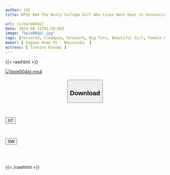 ```yaml
---
author: j91
title: KPIE-004 The Busty College Girl Who Lives Next Door Is Unconsciously Seducing Me With Her Tight U-neck Outfit, But I Can't Resist Cumming Inside Her Every Day Kasumi Tsukino

url: /v/kpie004pl
date: 2024-08-31T01:50:00Z
image: "kpie004pl.jpg"
tags: [Censored, Creampie, Solowork, Big Tits, Beautiful Girl, Female College Student, Busty Fetish	]
maker: [ Kaguya Hime Pt - Mousozoku  ]
actress: [ Tsukino Kasumi ]
---
```



{{< rawhtml >}}

<div class="video" data-videoid="d8O78doMXBukRWa">
    <a href="javascript:;">
        <img src="/v/kpie004pl/kpie004pl.jpg" width="WIDTH" height="HEIGHT" alt="kpie004pl.mp4" loading="lazy">
    </a>
</div>

<script type="text/javascript" src="https://j91.asia/asset/on-demand-st.js"></script>

<br>
  <link rel="stylesheet" href="https://j91.asia/asset/bs5.css">
  
  <center>
  <button class="btn btn-primary" type="button" data-bs-toggle="collapse" data-bs-target=".multi-collapse" aria-expanded="false" aria-controls="multiCollapseExample1 multiCollapseExample2"><h2>Download</h2></button></center>
</p>
<div class="row">
  <div class="col">
    <div class="collapse multi-collapse" id="multiCollapseExample1">
      <div class="card card-body">
	      	      <br>
<div class="buttons">  
<p><a href="/v/kpie004pl/st.html" target="_blank"><button class="btn-hover color-3"><i class="fa fa-download"></i> ST</button></a></p></div>
    </div>
  </div>
</div>
  <div class="col">
    <div class="collapse multi-collapse" id="multiCollapseExample2">
      <div class="card card-body">
	      <br>
<div class="buttons">
<p><a href="/v/kpie004pl/sw.html" target="_blank"><button class="btn-hover color-2"><i class="fa fa-download"></i> SW</button></a></p></div>
<br><br>
      </div>
    </div>
  </div>
</div>

{{< /rawhtml >}}